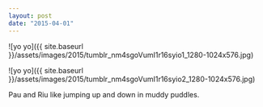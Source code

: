```yaml
---
layout: post
date: "2015-04-01"
---
```


![yo yo]({{ site.baseurl }}/assets/images/2015/tumblr_nm4sgoVumI1r16syio1_1280-1024x576.jpg)

![yo yo]({{ site.baseurl }}/assets/images/2015/tumblr_nm4sgoVumI1r16syio2_1280-1024x576.jpg)

Pau and Riu like jumping up and down in muddy puddles.
